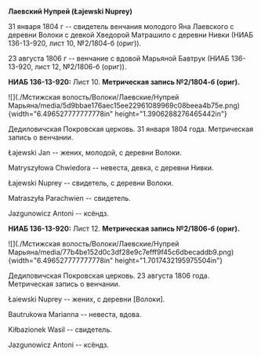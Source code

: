 **Лаевский Нупрей (Łajewski Nuprey)**

31 января 1804 г -- свидетель венчания молодого Яна Лаевского с деревни
Волоки с девкой Хведорой Матрашило с деревни Нивки (НИАБ 136-13-920,
лист 10, №2/1804-б (ориг)).

23 августа 1806 г -- венчание с вдовой Марьяной Бавтрук (НИАБ
136-13-920, лист 12, №2/1806-б (ориг)).

**НИАБ 136-13-920:** Лист 10. **Метрическая запись №2/1804-б (ориг).**

![](./Мстижская волость/Волоки/Лаевские/Нупрей Марьяна/media/5d9bbae176aec15ee22961089969c08beea4b75e.png){width="6.496527777777778in"
height="1.3906288276465442in"}

Дедиловичская Покровская церковь. 31 января 1804 года. Метрическая
запись о венчании.

Łajеwski Jan -- жених, молодой, с деревни Волоки.

Matryszyłowa Chwiedora -- невеста, девка, с деревни Нивки.

Łajewski Nuprey -- свидетель, с деревни Волоки.

Matraszyła Parachwien -- свидетель.

Jazgunowicz Antoni -- ксёндз.

**НИАБ 136-13-920:** Лист 12. **Метрическая запись №2/1806-б (ориг).**

![](./Мстижская волость/Волоки/Лаевские/Нупрей Марьяна/media/77b4be152d0c3df28e9c7efff9f45c6dbecaddb9.png){width="6.496527777777778in"
height="1.7017432195975504in"}

Дедиловичская Покровская церковь. 23 августа 1806 года. Метрическая
запись о венчании.

Łaiewski Nuprey -- жених, с деревни \[Волоки\].

Bautrukowa Marianna -- невеста, вдова.

Kiłbazionek Wasil -- свидетель.

Jazgunowicz Antoni -- ксёндз.
